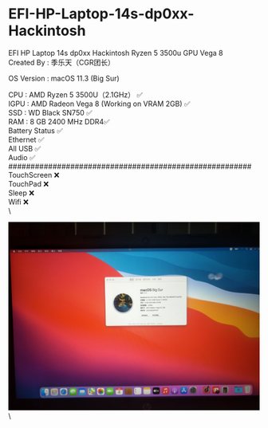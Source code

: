 # EFI-HP-Laptop-14s-dp0xx-Hackintosh
EFI HP Laptop 14s dp0xx Hackintosh Ryzen 5 3500u GPU Vega 8\
Created By : 季乐天（CGR团长）

OS Version  : macOS 11.3 (Big Sur)

CPU : AMD Ryzen 5 3500U（2.1GHz） ✅\
IGPU : AMD Radeon Vega 8 (Working on VRAM 2GB) ✅\
SSD : WD Black SN750 ✅\
RAM : 8 GB 2400 MHz DDR4✅\
Battery Status ✅\
Ethernet ✅\
All USB ✅\
Audio ✅\
#######################################################\
TouchScreen ❌\
TouchPad ❌\
Sleep ❌\
Wifi ❌\
\

![系统概览](https://github.com/starsnwind/EFI-HP-Laptop-14s-dp0xx-Hackintosh/blob/master/img/sysinfo.jpg?raw=true)\